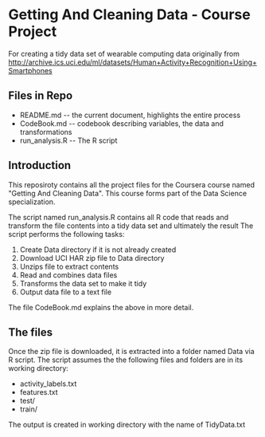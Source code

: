 # Getting And Cleaning Data - Course Project

For creating a tidy data set of wearable computing data originally from http://archive.ics.uci.edu/ml/datasets/Human+Activity+Recognition+Using+Smartphones

## Files in Repo
* README.md -- the current document, highlights the entire process
* CodeBook.md -- codebook describing variables, the data and transformations
* run_analysis.R -- The R script

## Introduction
This reposiroty contains all the project files for the Coursera course named "Getting And Cleaning Data".
This course forms part of the Data Science specialization.

The script named run_analysis.R contains all R code that reads and transform the file contents into a tidy data set and ultimately the result
The script performs the following tasks:

1. Create Data directory if it is not already created
2. Download UCI HAR zip file to Data directory
3. Unzips file to extract contents
4. Read and combines data files
5. Transforms the data set to make it tidy
6. Output data file to a text file

The file CodeBook.md explains the above in more detail.

## The files
Once the zip file is downloaded, it is extracted into a folder named Data via R script. 
The script assumes the the following files and folders are in its working directory:

* activity_labels.txt
* features.txt
* test/
* train/

The output is created in working directory with the name of TidyData.txt



